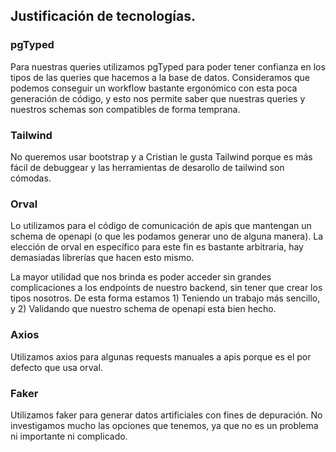 ## Justificación de tecnologías.

### pgTyped

Para nuestras queries utilizamos pgTyped para poder tener confianza en los tipos
de las queries que hacemos a la base de datos. Consideramos que podemos conseguir
un workflow bastante ergonómico con esta poca generación de código, y esto nos
permite saber que nuestras queries y nuestros schemas son compatibles de forma
temprana.

### Tailwind

No queremos usar bootstrap y a Cristian le gusta Tailwind porque es más fácil
de debuggear y las herramientas de desarollo de tailwind son cómodas.

### Orval

Lo utilizamos para el código de comunicación de apis que mantengan un schema
de openapi (o que les podamos generar uno de alguna manera). La elección de
orval en específico para este fin es bastante arbitraria, hay demasiadas
librerías que hacen esto mismo.

La mayor utilidad que nos brinda es poder acceder sin grandes complicaciones
a los endpoints de nuestro backend, sin tener que crear los tipos nosotros.
De esta forma estamos 1) Teniendo un trabajo más sencillo, y 2) Validando que
nuestro schema de openapi esta bien hecho.

### Axios

Utilizamos axios para algunas requests manuales a apis porque es el por defecto
que usa orval.

### Faker

Utilizamos faker para generar datos artificiales con fines de depuración. No
investigamos mucho las opciones que tenemos, ya que no es un problema ni
importante ni complicado.
